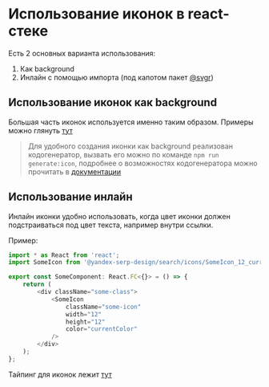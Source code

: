 # Использование иконок в react-стеке

Есть 2 основных варианта использования:

1. Как background
2. Инлайн с помощью импорта (под капотом пакет [@svgr](https://react-svgr.com/))

## Использование иконок как background

Большая часть иконок используется именно таким образом. Примеры можно глянуть [тут](https://a.yandex-team.ru/arc/trunk/arcadia/frontend/projects/web4/src/components/Icon/_type)
> Для удобного создания иконки как background реализован кодогенератор, вызвать его можно по команде `npm run generate:icon`, подробнее о возможностях кодогенератора можно прочитать в [документации](../generators/README.md)

## Использование инлайн

Инлайн иконки удобно использовать, когда цвет иконки должен подстраиваться под цвет текста, например внутри ссылки.

Пример:

```javascript
import * as React from 'react';
import SomeIcon from '@yandex-serp-design/search/icons/SomeIcon_12_currentColor';

export const SomeComponent: React.FC<{}> = () => {
    return (
        <div className="some-class">
            <SomeIcon
                className="some-icon"
                width="12"
                height="12"
                color="currentColor"
            />
        </div>
    );
};

```

Тайпинг для иконок лежит [тут](https://a.yandex-team.ru/arc/trunk/arcadia/frontend/projects/web4/typings/svg.d.ts)
